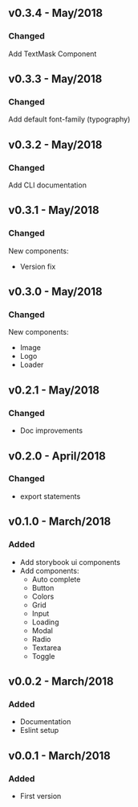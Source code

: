 ## v0.3.4 - May/2018
### Changed
Add TextMask Component

## v0.3.3 - May/2018
### Changed
Add default font-family (typography)

## v0.3.2 - May/2018
### Changed
Add CLI documentation

## v0.3.1 - May/2018
### Changed
New components:
- Version fix

## v0.3.0 - May/2018
### Changed
New components:
- Image
- Logo
- Loader

## v0.2.1 - May/2018
### Changed
- Doc improvements

## v0.2.0 - April/2018
### Changed
- export statements

## v0.1.0 - March/2018
### Added
- Add storybook ui components
- Add components:
  - Auto complete
  - Button
  - Colors
  - Grid
  - Input
  - Loading
  - Modal
  - Radio
  - Textarea
  - Toggle

## v0.0.2 - March/2018
### Added
- Documentation
- Eslint setup

## v0.0.1 - March/2018
### Added
- First version
